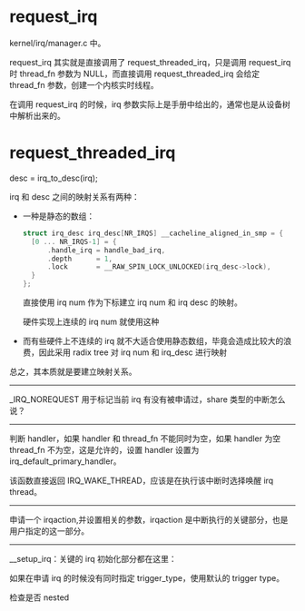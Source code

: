 # request_irq

kernel/irq/manager.c 中。 

request_irq 其实就是直接调用了 request_threaded_irq，只是调用 request_irq 时 thread_fn 参数为 NULL，而直接调用 request_threaded_irq 会给定 thread_fn 参数，创建一个内核实时线程。 



在调用 request_irq 的时候，irq 参数实际上是手册中给出的，通常也是从设备树中解析出来的。 

# request_threaded_irq

desc = irq_to_desc(irq);

irq 和 desc 之间的映射关系有两种：

* 一种是静态的数组：

  ```c++
  struct irq_desc irq_desc[NR_IRQS] __cacheline_aligned_in_smp = {
  	[0 ... NR_IRQS-1] = {
  		.handle_irq	= handle_bad_irq,
  		.depth		= 1,
  		.lock		= __RAW_SPIN_LOCK_UNLOCKED(irq_desc->lock),
  	}
  };
  ```

  直接使用 irq num 作为下标建立 irq num 和 irq desc 的映射。 

  硬件实现上连续的 irq num 就使用这种

* 而有些硬件上不连续的 irq 就不大适合使用静态数组，毕竟会造成比较大的浪费，因此采用 radix tree 对 irq num 和 irq_desc 进行映射

总之，其本质就是要建立映射关系。   

---

_IRQ_NOREQUEST 用于标记当前 irq 有没有被申请过，share 类型的中断怎么说？

---

判断 handler，如果 handler 和 thread_fn 不能同时为空，如果 handler 为空 thread_fn 不为空，这是允许的，设置 handler 设置为 irq_default_primary_handler。 

该函数直接返回 IRQ_WAKE_THREAD，应该是在执行该中断时选择唤醒 irq thread。

---

申请一个 irqaction,并设置相关的参数，irqaction 是中断执行的关键部分，也是用户指定的这一部分。 

---

__setup_irq：关键的 irq 初始化部分都在这里：

如果在申请 irq 的时候没有同时指定 trigger_type，使用默认的 trigger type。

检查是否 nested





